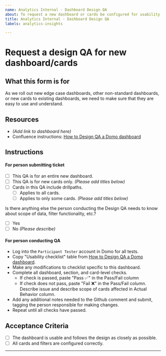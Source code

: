```yaml
---
name: Analytics Internal - Dashboard Design QA
about: To request a new dashboard or cards be configured for usability
title: Analytics Internal - Dashboard Design QA
labels: analytics-insights

---
```


# Request a design QA for new dashboard/cards

## What this form is for
As we roll out new edge case dashboards, other non-standard dashboards, or new cards to existing dashboards, we need to make sure that they are easy to use and understand.

## Resources
- _(Add link to dashboard here)_
- Confluence instructions: [How to Design QA a Domo dashboard]([url](https://vfs.atlassian.net/wiki/spaces/AT/pages/2216002036/How+to+Design+QA+a+Domo+dashboard))

## Instructions

#### For person submitting ticket
- [ ] This QA is for an entire new dashboard.
- [ ] This QA is for new cards only. _(Please add titles below)_
- [ ] Cards in this QA include drillpaths.
   - [ ] Applies to all cards.
   - [ ] Applies to only some cards. _(Please add titles below)_

Is there anything else the person conducting the Design QA needs to know about scope of data, filter functionality, etc.?
- [ ] Yes
- [ ] No _(Please describe)_

#### For person conducting QA
- Log into the `Participant Tester` account in Domo for all tests.
- Copy "Usability checklist" table from [How to Design QA a Domo dashboard]([url](https://vfs.atlassian.net/wiki/spaces/AT/pages/2216002036/How+to+Design+QA+a+Domo+dashboard)).
- Make any modifications to checklist specific to this dashboard.
- Complete all dashboard, section, and card-level checks.
  - If check is passed, paste "Pass ✅" in the Pass/Fail column
  - If check does not pass, paste "Fail ❌" in the Pass/Fail column. Describe issue and describe scope of cards affected in Actual Behavior column.
- Add any additional notes needed to the Github comment and submit, tagging the person responsible for making changes.
- Repeat until all checks have passed.

## Acceptance Criteria
- [ ] The dashboard is usable and follows the design as closely as possible.
- [ ] All cards and filters are configured correctly.
---

